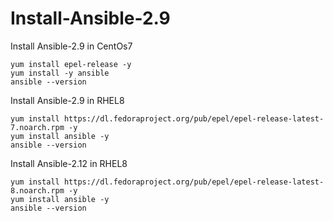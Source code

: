 # Install-Ansible-2.9


Install Ansible-2.9 in CentOs7

```
yum install epel-release -y
yum install -y ansible
ansible --version
```

Install Ansible-2.9 in RHEL8

```
yum install https://dl.fedoraproject.org/pub/epel/epel-release-latest-7.noarch.rpm -y
yum install ansible -y
ansible --version
```

Install Ansible-2.12 in RHEL8

```
yum install https://dl.fedoraproject.org/pub/epel/epel-release-latest-8.noarch.rpm -y
yum install ansible -y
ansible --version
```

